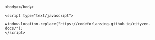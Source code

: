 <!doctype html>
<html lang="en">
  <head>
    <title>CityZen documentation</title>
  </head>

    <body></body>

    <script type="text/javascript">
          window.location.replace("https://codeforlansing.github.io/cityzen-docs/");
    </script>

</html>